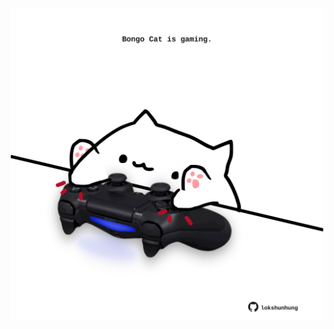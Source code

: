 <!-- built at 19/05/2024, 21:00:49 UTC -->
<p align="center">
  <img width="500" height="500" src="./ReadmeImage.svg">
</p>
